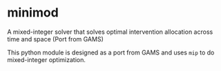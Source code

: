# minimod
A mixed-integer solver that solves optimal intervention allocation across time and space (Port from GAMS)

This python module is designed as a port from GAMS and uses `mip` to do mixed-integer optimization.

